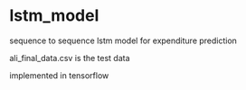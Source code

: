 # lstm_model
sequence to sequence lstm model for expenditure prediction

ali_final_data.csv is the test data

implemented in tensorflow
